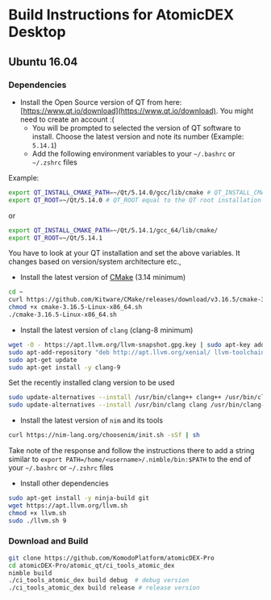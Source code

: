 # Build Instructions for AtomicDEX Desktop

## Ubuntu 16.04

### Dependencies

- Install the Open Source version of QT from here: [https://www.qt.io/download](https://www.qt.io/download). You might need to create an account :(
  - You will be prompted to selected the version of QT software to install. Choose the latest version and note its number (Example: `5.14.1`)
  - Add the following environment variables to your `~/.bashrc` or `~/.zshrc` files

Example:

```bash
export QT_INSTALL_CMAKE_PATH=~/Qt/5.14.0/gcc/lib/cmake # QT_INSTALL_CMAKE_PATH equal to the CMake QT path
export QT_ROOT=~/Qt/5.14.0 # QT_ROOT equal to the QT root installation folder
```

or

```bash
export QT_INSTALL_CMAKE_PATH=~/Qt/5.14.1/gcc_64/lib/cmake/
export QT_ROOT=~/Qt/5.14.1
```

You have to look at your QT installation and set the above variables. It changes based on version/system architecture etc.,

- Install the latest version of [CMake](https://cmake.org/download/) (3.14 minimum)

```bash
cd ~
curl https://github.com/Kitware/CMake/releases/download/v3.16.5/cmake-3.16.5-Linux-x86_64.sh
chmod +x cmake-3.16.5-Linux-x86_64.sh
./cmake-3.16.5-Linux-x86_64.sh
```

- Install the latest version of `clang` (clang-8 minimum)

```bash
wget -O - https://apt.llvm.org/llvm-snapshot.gpg.key | sudo apt-key add -
sudo apt-add-repository "deb http://apt.llvm.org/xenial/ llvm-toolchain-xenial main"
sudo apt-get update
sudo apt-get install -y clang-9
```

Set the recently installed clang version to be used

```bash
sudo update-alternatives --install /usr/bin/clang++ clang++ /usr/bin/clang++-9 100
sudo update-alternatives --install /usr/bin/clang clang /usr/bin/clang-9 100
```

- Install the latest version of `nim` and its tools

```bash
curl https://nim-lang.org/choosenim/init.sh -sSf | sh
```

Take note of the response and follow the instructions there to add a string similar to `export PATH=/home/<username>/.nimble/bin:$PATH` to the end of your `~/.bashrc` or `~/.zshrc` files

- Install other dependencies

```bash
sudo apt-get install -y ninja-build git
wget https://apt.llvm.org/llvm.sh
chmod +x llvm.sh
sudo ./llvm.sh 9
```

### Download and Build

```bash
git clone https://github.com/KomodoPlatform/atomicDEX-Pro
cd atomicDEX-Pro/atomic_qt/ci_tools_atomic_dex
nimble build
./ci_tools_atomic_dex build debug  # debug version
./ci_tools_atomic_dex build release # release version
```